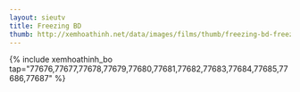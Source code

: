 ```yaml
---
layout: sieutv
title: Freezing BD
thumb: http://xemhoathinh.net/data/images/films/thumb/freezing-bd-freezing-bd-2012.jpg
---
```

{% include xemhoathinh_bo tap="77676,77677,77678,77679,77680,77681,77682,77683,77684,77685,77686,77687" %} 
